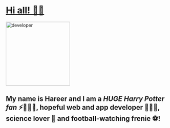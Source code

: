 # <ins> Hi all! 👋🏻 </ins>

<img src= "https://user-images.githubusercontent.com/70807684/120706497-15448680-c4b1-11eb-9427-2ba21a41d452.png" alt= "developer" width= "200"/>

## My name is Hareer and I am a ***HUGE Harry Potter fan*** ⚡🧙🏻‍♂️, hopeful web and app developer 👩🏻‍💻, science lover 🔬 and football-watching frenie ⚽!




